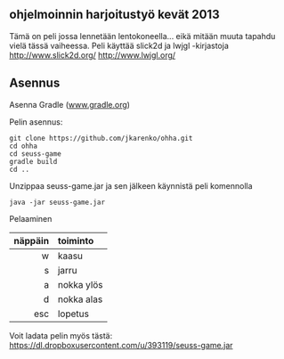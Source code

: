 ## ohjelmoinnin harjoitustyö kevät 2013
Tämä on peli jossa lennetään lentokoneella... eikä mitään muuta tapahdu vielä tässä vaiheessa.
Peli käyttää slick2d ja lwjgl -kirjastoja
http://www.slick2d.org/
http://www.lwjgl.org/

## Asennus
Asenna Gradle (www.gradle.org)

Pelin asennus:
```
git clone https://github.com/jkarenko/ohha.git
cd ohha
cd seuss-game
gradle build
cd ..
```

Unzippaa seuss-game.jar ja sen jälkeen käynnistä peli komennolla
```
java -jar seuss-game.jar
```

Pelaaminen

|näppäin|toiminto|
|---:|:---|
|w|kaasu|
|s|jarru|
|a|nokka ylös|
|d|nokka alas|
|esc|lopetus|

Voit ladata pelin myös tästä: https://dl.dropboxusercontent.com/u/393119/seuss-game.jar
